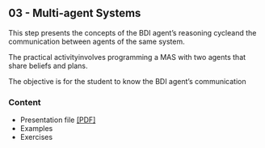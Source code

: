 ## 03 - Multi-agent Systems

This step presents the concepts of the BDI agent’s reasoning cycleand the communication between agents of the same system.

The practical activityinvolves programming a MAS with two agents that share beliefs and plans.

The objective is for the student to know the BDI agent’s communication

### Content
+ Presentation file [[PDF]](02-Multi-agentSystem.pdf)
+ Examples
+ Exercises